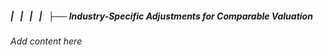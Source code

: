 ##### |   |   |   |   ├── Industry-Specific Adjustments for Comparable Valuation

*Add content here*